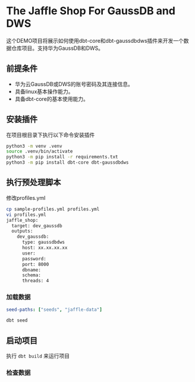 # The Jaffle Shop For GaussDB and DWS

这个DEMO项目将展示如何使用dbt-core和dbt-gaussdbdws插件来开发一个数据仓库项目。支持华为GaussDB和DWS。

 
##  前提条件

- 华为云GaussDB或DWS的账号密码及其连接信息。
- 具备linux基本操作能力。
- 具备dbt-core的基本使用能力。

## 安装插件

在项目根目录下执行以下命令安装插件
```bash
python3 -m venv .venv
source .venv/bin/activate
python3 -m pip install -r requirements.txt
python3 -m pip install dbt-core dbt-gaussdbdws
```

## 执行预处理脚本
修改profiles.yml
```bash
cp sample-profiles.yml profiles.yml
vi profiles.yml
jaffle_shop:
  target: dev_gaussdb
  outputs: 
    dev_gaussdb:
      type: gaussdbdws
      host: xx.xx.xx.xx 
      user: 
      password:  
      port: 8000
      dbname: 
      schema: 
      threads: 4      

```

### 加载数据


```yaml dbt_project.yml
seed-paths: ["seeds", "jaffle-data"]
```

```bash
dbt seed
```

## 启动项目

执行 `dbt build` 来运行项目

### 检查数据
 
